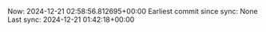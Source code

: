 Now: 2024-12-21 02:58:56.812695+00:00 Earliest commit since sync: None Last sync: 2024-12-21 01:42:18+00:00
